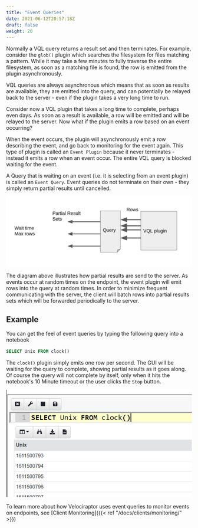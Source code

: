 ```yaml
---
title: "Event Queries"
date: 2021-06-12T20:57:18Z
draft: false
weight: 20
---
```


Normally a VQL query returns a result set and then terminates. For
example, consider the `glob()` plugin which searches the filesystem
for files matching a pattern. While it may take a few minutes to fully
traverse the entire filesystem, as soon as a matching file is found,
the row is emitted from the plugin asynchronously.

VQL queries are always asynchronous which means that as soon as
results are available, they are emitted into the query, and can
potentially be relayed back to the server - even if the plugin takes a
very long time to run.

Consider now a VQL plugin that takes a long time to complete, perhaps
even days. As soon as a result is available, a row will be emitted and
will be relayed to the server. Now what if the plugin emits a row
based on an event occurring?

When the event occurs, the plugin will asynchronously emit a row
describing the event, and go back to monitoring for the event
again. This type of plugin is called an `Event Plugin` because it
never terminates - instead it emits a row when an event occur. The
entire VQL query is blocked waiting for the event.

A Query that is waiting on an event (i.e. it is selecting from an
event plugin) is called an `Event Query`. Event queries do not
terminate on their own - they simply return partial results until
cancelled.

![Event Query](eventquery.png)

The diagram above illustrates how partial results are send to the
server. As events occur at random times on the endpoint, the event
plugin will emit rows into the query at random times. In order to
minimize frequent communicating with the server, the client will batch
rows into partial results sets which will be forwarded periodically to
the server.

## Example

You can get the feel of event queries by typing the following query
into a notebook

```sql
SELECT Unix FROM clock()
```

The `clock()` plugin simply emits one row per second. The GUI will be
waiting for the query to complete, showing partial results as it goes
along. Of course the query will not complete by itself, only when it
hits the notebook's 10 Minute timeout or the user clicks the `Stop`
<i class="fas fa-stop"></i> button.

![The Clock plugin generates a row every second by default](image65.png)

To learn more about how Velociraptor uses event queries to monitor
events on endpoints, see [Client Monitoring]({{< ref
"/docs/clients/monitoring/" >}})

